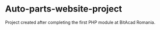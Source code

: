 # Auto-parts-website-project
Project created after completing the first PHP module at BitAcad Romania.
